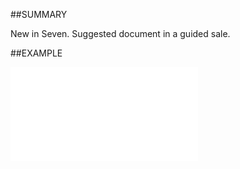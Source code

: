

##SUMMARY

New in Seven. Suggested document in a guided sale.


##EXAMPLE

![](../../Examples/vbs/ClientScript.OnSuggestedDocumentCompleted.vbs.txt)





